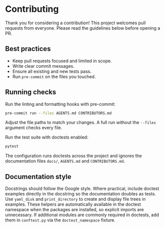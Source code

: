 # Contributing

Thank you for considering a contribution! This project welcomes pull requests
from everyone. Please read the guidelines below before opening a PR.

## Best practices

- Keep pull requests focused and limited in scope.
- Write clear commit messages.
- Ensure all existing and new tests pass.
- Run `pre-commit` on the files you touched.

## Running checks

Run the linting and formatting hooks with pre-commit:

```bash
pre-commit run --files AGENTS.md CONTRIBUTORS.md
```

Adjust the file paths to match your changes. A full run without the `--files`
argument checks every file.

Run the test suite with doctests enabled:

```bash
pytest
```

The configuration runs doctests across the project and ignores the documentation
files `docs/`, `AGENTS.md` and `CONTRIBUTORS.md`.

## Documentation style

Docstrings should follow the Google style. Where practical, include doctest
examples directly in the docstring so the documentation doubles as tests. Use
`yaml_disk` and `print_directory` to create and display file trees in examples.
These helpers are automatically available in the doctest namespace when the
packages are installed, so explicit imports are unnecessary. If additional
modules are commonly required in doctests, add them in `conftest.py` via the
`doctest_namespace` fixture.
